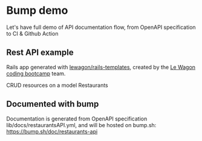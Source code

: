 # Bump demo

Let's have full demo of API documentation flow,
from OpenAPI specification to CI & Github Action


## Rest API example

Rails app generated with [lewagon/rails-templates](https://github.com/lewagon/rails-templates), created by the [Le Wagon coding bootcamp](https://www.lewagon.com) team.

CRUD resources on a model Restaurants

## Documented with bump

Documentation is generated from OpenAPI specification lib/docs/restaurantsAPI.yml,
and will be hosted on bump.sh:
https://bump.sh/doc/restaurants-api
